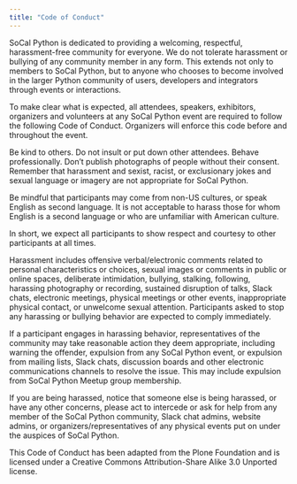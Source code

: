 ```yaml
---
title: "Code of Conduct"
---
```



SoCal Python is dedicated to providing a welcoming, respectful, harassment-free community for everyone. We do not tolerate harassment or bullying of any community member in any form. This extends not only to members to SoCal Python, but to anyone who chooses to become involved in the larger Python community of users, developers and integrators through events or interactions.

To make clear what is expected, all attendees, speakers, exhibitors, organizers and volunteers at any SoCal Python event are required to follow the following Code of Conduct. Organizers will enforce this code before and throughout the event.

Be kind to others. Do not insult or put down other attendees. Behave professionally. Don’t publish photographs of people without their consent. Remember that harassment and sexist, racist, or exclusionary jokes and sexual language or imagery are not appropriate for SoCal Python.

Be mindful that participants may come from non-US cultures, or speak English as second language. It is not acceptable to harass those for whom English is a second language or who are unfamiliar with American culture.

In short, we expect all participants to show respect and courtesy to other participants at all times.

Harassment includes offensive verbal/electronic comments related to personal characteristics or choices, sexual images or comments in public or online spaces, deliberate intimidation, bullying, stalking, following, harassing photography or recording, sustained disruption of talks, Slack chats, electronic meetings, physical meetings or other events, inappropriate physical contact, or unwelcome sexual attention. Participants asked to stop any harassing or bullying behavior are expected to comply immediately.

If a participant engages in harassing behavior, representatives of the community may take reasonable action they deem appropriate, including warning the offender, expulsion from any SoCal Python event, or expulsion from mailing lists, Slack chats, discussion boards and other electronic communications channels to resolve the issue. This may include expulsion from SoCal Python Meetup group membership.

If you are being harassed, notice that someone else is being harassed, or have any other concerns, please act to intercede or ask for help from any member of the SoCal Python community, Slack chat admins, website admins, or organizers/representatives of any physical events put on under the auspices of SoCal Python.

This Code of Conduct has been adapted from the Plone Foundation and is licensed under a Creative Commons Attribution-Share Alike 3.0 Unported license.
